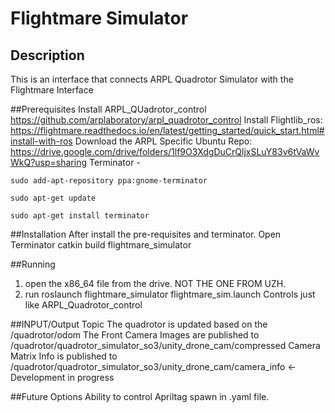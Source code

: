 # Flightmare Simulator
## Description
This is an interface that connects ARPL Quadrotor Simulator with the Flightmare Interface

##Prerequisites
Install ARPL_QUadrotor_control https://github.com/arplaboratory/arpl_quadrotor_control
Install Flightlib_ros: https://flightmare.readthedocs.io/en/latest/getting_started/quick_start.html#install-with-ros
Download the ARPL Specific Ubuntu Repo: https://drive.google.com/drive/folders/1lf9O3XdgDuCrQljxSLuY83v6tVaWvWkQ?usp=sharing
Terminator - 

```
sudo add-apt-repository ppa:gnome-terminator

sudo apt-get update

sudo apt-get install terminator
```

##Installation
After install the pre-requisites and terminator.
Open Terminator 
catkin build flightmare_simulator


##Running
1. open the x86_64 file from the drive. NOT THE ONE FROM UZH.
2. run  roslaunch flightmare_simulator flightmare_sim.launch 
Controls just like ARPL_Quadrotor_control

##INPUT/Output Topic
The quadrotor is updated based on the /quadrotor/odom
The Front Camera Images are published to /quadrotor/quadrotor_simulator_so3/unity_drone_cam/compressed
Camera Matrix Info is published to /quadrotor/quadrotor_simulator_so3/unity_drone_cam/camera_info <- Development in progress

##Future Options
Ability to control Apriltag spawn in .yaml file. 
